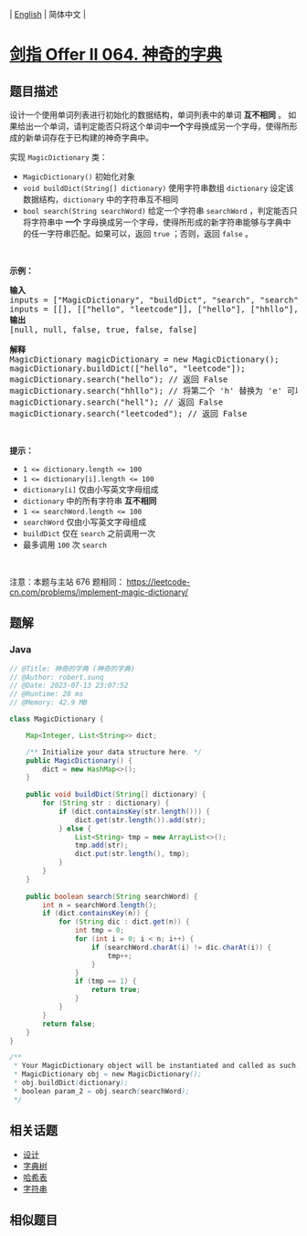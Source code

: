 
| [English](README_EN.md) | 简体中文 |

# [剑指 Offer II 064. 神奇的字典](https://leetcode.cn//problems/US1pGT/)

## 题目描述

<p>设计一个使用单词列表进行初始化的数据结构，单词列表中的单词 <strong>互不相同</strong> 。 如果给出一个单词，请判定能否只将这个单词中<strong>一个</strong>字母换成另一个字母，使得所形成的新单词存在于已构建的神奇字典中。</p>

<p>实现 <code>MagicDictionary</code> 类：</p>

<ul>
	<li><code>MagicDictionary()</code> 初始化对象</li>
	<li><code>void buildDict(String[]&nbsp;dictionary)</code> 使用字符串数组&nbsp;<code>dictionary</code> 设定该数据结构，<code>dictionary</code> 中的字符串互不相同</li>
	<li><code>bool search(String searchWord)</code> 给定一个字符串 <code>searchWord</code> ，判定能否只将字符串中<strong> 一个 </strong>字母换成另一个字母，使得所形成的新字符串能够与字典中的任一字符串匹配。如果可以，返回 <code>true</code> ；否则，返回 <code>false</code> 。</li>
</ul>

<p>&nbsp;</p>

<div class="top-view__1vxA">
<div class="original__bRMd">
<div>
<p><strong>示例：</strong></p>

<pre>
<strong>输入</strong>
inputs = [&quot;MagicDictionary&quot;, &quot;buildDict&quot;, &quot;search&quot;, &quot;search&quot;, &quot;search&quot;, &quot;search&quot;]
inputs = [[], [[&quot;hello&quot;, &quot;leetcode&quot;]], [&quot;hello&quot;], [&quot;hhllo&quot;], [&quot;hell&quot;], [&quot;leetcoded&quot;]]
<strong>输出</strong>
[null, null, false, true, false, false]

<strong>解释</strong>
MagicDictionary magicDictionary = new MagicDictionary();
magicDictionary.buildDict([&quot;hello&quot;, &quot;leetcode&quot;]);
magicDictionary.search(&quot;hello&quot;); // 返回 False
magicDictionary.search(&quot;hhllo&quot;); // 将第二个 &#39;h&#39; 替换为 &#39;e&#39; 可以匹配 &quot;hello&quot; ，所以返回 True
magicDictionary.search(&quot;hell&quot;); // 返回 False
magicDictionary.search(&quot;leetcoded&quot;); // 返回 False
</pre>

<p>&nbsp;</p>

<p><strong>提示：</strong></p>

<ul>
	<li><code>1 &lt;=&nbsp;dictionary.length &lt;= 100</code></li>
	<li><code>1 &lt;=&nbsp;dictionary[i].length &lt;= 100</code></li>
	<li><code>dictionary[i]</code> 仅由小写英文字母组成</li>
	<li><code>dictionary</code> 中的所有字符串 <strong>互不相同</strong></li>
	<li><code>1 &lt;=&nbsp;searchWord.length &lt;= 100</code></li>
	<li><code>searchWord</code> 仅由小写英文字母组成</li>
	<li><code>buildDict</code> 仅在 <code>search</code> 之前调用一次</li>
	<li>最多调用 <code>100</code> 次 <code>search</code></li>
</ul>
</div>
</div>
</div>

<p>&nbsp;</p>

<p><meta charset="UTF-8" />注意：本题与主站 676&nbsp;题相同：&nbsp;<a href="https://leetcode-cn.com/problems/implement-magic-dictionary/">https://leetcode-cn.com/problems/implement-magic-dictionary/</a></p>


## 题解


### Java

```Java
// @Title: 神奇的字典 (神奇的字典)
// @Author: robert.sunq
// @Date: 2023-07-13 23:07:52
// @Runtime: 28 ms
// @Memory: 42.9 MB

class MagicDictionary {

    Map<Integer, List<String>> dict;

    /** Initialize your data structure here. */
    public MagicDictionary() {
        dict = new HashMap<>();
    }
    
    public void buildDict(String[] dictionary) {
        for (String str : dictionary) {
            if (dict.containsKey(str.length())) {
                dict.get(str.length()).add(str);
            } else {
                List<String> tmp = new ArrayList<>();
                tmp.add(str);
                dict.put(str.length(), tmp);
            }
        }
    }
    
    public boolean search(String searchWord) {
        int n = searchWord.length();
        if (dict.containsKey(n)) {
            for (String dic : dict.get(n)) {
                int tmp = 0;
                for (int i = 0; i < n; i++) {
                    if (searchWord.charAt(i) != dic.charAt(i)) {
                        tmp++;
                    }
                }
                if (tmp == 1) {
                    return true;
                }
            }
        }
        return false;
    }
}

/**
 * Your MagicDictionary object will be instantiated and called as such:
 * MagicDictionary obj = new MagicDictionary();
 * obj.buildDict(dictionary);
 * boolean param_2 = obj.search(searchWord);
 */
```



## 相关话题

- [设计](https://leetcode.cn//tag/design)
- [字典树](https://leetcode.cn//tag/trie)
- [哈希表](https://leetcode.cn//tag/hash-table)
- [字符串](https://leetcode.cn//tag/string)

## 相似题目




